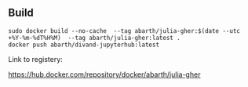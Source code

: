
## Build

```
sudo docker build --no-cache  --tag abarth/julia-gher:$(date --utc +%Y-%m-%dT%H%M)  --tag abarth/julia-gher:latest .
docker push abarth/divand-jupyterhub:latest
```

Link to registery:

https://hub.docker.com/repository/docker/abarth/julia-gher

